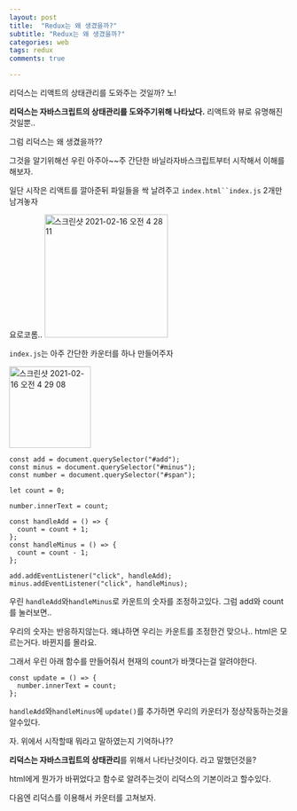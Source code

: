 ```yaml
---
layout: post
title:  "Redux는 왜 생겼을까?"
subtitle: "Redux는 왜 생겼을까?"
categories: web
tags: redux
comments: true

---
```


리덕스는 리액트의 상태관리를 도와주는 것일까? 노!

**리덕스는 자바스크립트의 상태관리를 도와주기위해 나타났다.** 리액트와 뷰로 유명해진것일뿐..

그럼 리덕스는 왜 생겼을까??

그것을 알기위해선 우린 아주아~~주 간단한 바닐라자바스크립트부터 시작해서 이해를 해보자.

일단 시작은 리액트를 깔아준뒤 파일들을 싹 날려주고 `index.html``index.js` 2개만 남겨놓자

요로코롬..
<img width="222" alt="스크린샷 2021-02-16 오전 4 28 11" src="https://user-images.githubusercontent.com/56789064/107986435-61a5ac80-700f-11eb-98a1-e98b14e8dbc1.png">

`index.js`는 아주 간단한 카운터를 하나 만들어주자

<img width="147" alt="스크린샷 2021-02-16 오전 4 29 08" src="https://user-images.githubusercontent.com/56789064/107986497-84d05c00-700f-11eb-8b97-04b68d3e3f86.png">

```
const add = document.querySelector("#add");
const minus = document.querySelector("#minus");
const number = document.querySelector("#span");

let count = 0;

number.innerText = count;

const handleAdd = () => {
  count = count + 1;
};
const handleMinus = () => {
  count = count - 1;
};

add.addEventListener("click", handleAdd);
minus.addEventListener("click", handleMinus);
```

우린 `handleAdd`와`handleMinus`로 카운트의 숫자를 조정하고있다. 그럼 add와 count를 눌러보면..

우리의 숫자는 반응하지않는다. 왜냐하면 우리는 카운트를 조정한건 맞으나.. html은 모르는거다. 바뀐지를 몰라요.

그래서 우린 아래 함수를 만들어줘서 현재의 count가 바꼇다는걸 알려야한다. 

```
const update = () => {
  number.innerText = count;
};
```
`handleAdd`와`handleMinus`에 `update()`를 추가하면 우리의 카운터가 정상작동하는것을 알수있다.

자. 위에서 시작할때 뭐라고 말하였는지 기억하나??

**리덕스는 자바스크립트의 상태관리**를 위해서 나타난것이다. 라고 말했던것을?

html에게 뭔가가 바뀌었다고 함수로 알려주는것이 리덕스의 기본이라고 할수있다.

다음엔 리덕스를 이용해서 카운터를 고쳐보자.
